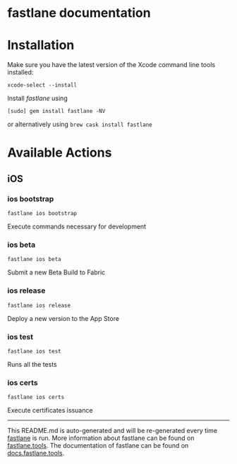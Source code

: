 fastlane documentation
================
# Installation

Make sure you have the latest version of the Xcode command line tools installed:

```
xcode-select --install
```

Install _fastlane_ using
```
[sudo] gem install fastlane -NV
```
or alternatively using `brew cask install fastlane`

# Available Actions
## iOS
### ios bootstrap
```
fastlane ios bootstrap
```
Execute commands necessary for development
### ios beta
```
fastlane ios beta
```
Submit a new Beta Build to Fabric
### ios release
```
fastlane ios release
```
Deploy a new version to the App Store
### ios test
```
fastlane ios test
```
Runs all the tests
### ios certs
```
fastlane ios certs
```
Execute certificates issuance

----

This README.md is auto-generated and will be re-generated every time [fastlane](https://fastlane.tools) is run.
More information about fastlane can be found on [fastlane.tools](https://fastlane.tools).
The documentation of fastlane can be found on [docs.fastlane.tools](https://docs.fastlane.tools).
